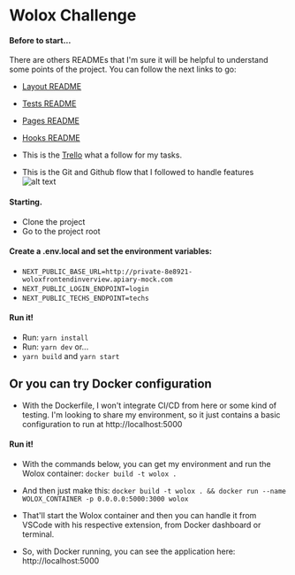 # Wolox Challenge

#### Before to start...
There are others READMEs that I'm sure it will be helpful to understand some points of the project. You can follow the next links to go:
- [Layout README](https://github.com/JPGallegos1/WChallenge/blob/master/components/README.md)
- [Tests README](https://github.com/JPGallegos1/WChallenge/blob/master/tests/README.md)
- [Pages README](https://github.com/JPGallegos1/WChallenge/blob/master/pages/README.md)
- [Hooks README](https://github.com/JPGallegos1/WChallenge/blob/master/hooks/README.md)

- This is the [Trello](https://trello.com/b/gPSKvW2n/wolox) what a follow for my tasks.
- This is the Git and Github flow that I followed to handle features
![alt text](https://imgur.com/EtCjpDe.png "Github and Git flow")

#### Starting.
- Clone the project
- Go to the project root

#### Create a .env.local and set the environment variables:
- `NEXT_PUBLIC_BASE_URL=http://private-8e8921-woloxfrontendinverview.apiary-mock.com`
- `NEXT_PUBLIC_LOGIN_ENDPOINT=login`
- `NEXT_PUBLIC_TECHS_ENDPOINT=techs`

#### Run it!
- Run: `yarn install`
- Run: `yarn dev` or...
- `yarn build` and `yarn start`

## Or you can try Docker configuration

- With the Dockerfile, I won't integrate CI/CD from here or some kind of testing. I'm looking to share my environment, so it just contains a basic configuration to run at http://localhost:5000 

#### Run it!

- With the commands below, you can get my environment and run the Wolox container:
`docker build -t wolox .`

- And then just make this:
`docker build -t wolox . && docker run --name WOLOX_CONTAINER -p 0.0.0.0:5000:3000 wolox`

- That'll start the Wolox container and then you can handle it from VSCode with his respective extension, from Docker dashboard or terminal.

- So, with Docker running, you can see the application here: http://localhost:5000
